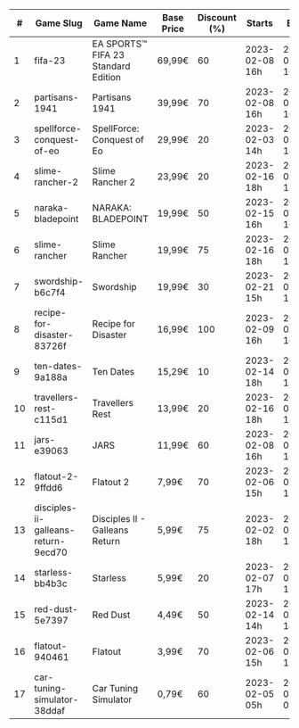 |#|Game Slug|Game Name|Base Price|Discount (%)|Starts|Ends|
|---|---|---|---|---|---|---|
|1|fifa-23|EA SPORTS™ FIFA 23 Standard Edition|69,99€|60|2023-02-08 16h|2023-02-16 16h|
|2|partisans-1941|Partisans 1941|39,99€|70|2023-02-08 16h|2023-02-16 16h|
|3|spellforce-conquest-of-eo|SpellForce: Conquest of Eo|29,99€|20|2023-02-03 14h|2023-02-10 14h|
|4|slime-rancher-2|Slime Rancher 2|23,99€|20|2023-02-16 18h|2023-02-27 18h|
|5|naraka-bladepoint|NARAKA: BLADEPOINT|19,99€|50|2023-02-15 16h|2023-02-21 16h|
|6|slime-rancher|Slime Rancher|19,99€|75|2023-02-16 18h|2023-02-27 18h|
|7|swordship-b6c7f4|Swordship|19,99€|30|2023-02-21 15h|2023-02-28 15h|
|8|recipe-for-disaster-83726f|Recipe for Disaster|16,99€|100|2023-02-09 16h|2023-02-16 16h|
|9|ten-dates-9a188a|Ten Dates|15,29€|10|2023-02-14 18h|2023-02-21 18h|
|10|travellers-rest-c115d1|Travellers Rest|13,99€|20|2023-02-16 18h|2023-02-27 18h|
|11|jars-e39063|JARS|11,99€|60|2023-02-08 16h|2023-02-16 16h|
|12|flatout-2-9ffdd6|Flatout 2|7,99€|70|2023-02-06 15h|2023-02-20 15h|
|13|disciples-ii-galleans-return-9ecd70|Disciples II - Galleans Return|5,99€|75|2023-02-02 18h|2023-02-16 18h|
|14|starless-bb4b3c|Starless|5,99€|20|2023-02-07 17h|2023-02-14 17h|
|15|red-dust-5e7397|Red Dust|4,49€|50|2023-02-14 14h|2023-02-21 14h|
|16|flatout-940461|Flatout|3,99€|70|2023-02-06 15h|2023-02-20 15h|
|17|car-tuning-simulator-38ddaf|Car Tuning Simulator|0,79€|60|2023-02-05 05h|2023-02-24 05h|

